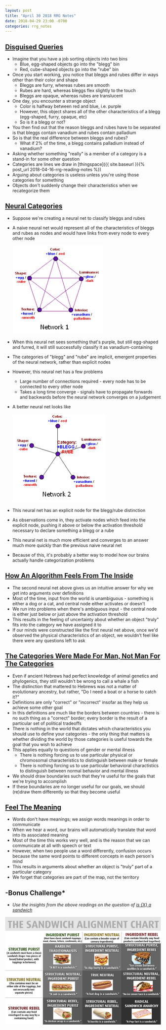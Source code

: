 ```yaml
---
layout: post
title: "April 30 2018 RRG Notes"
date: 2018-04-29 23:00 -0700
categories: rrg_notes
---
```


## [Disguised Queries](https://www.lesswrong.com/posts/4FcxgdvdQP45D6Skg/disguised-queries)
* Imagine that you have a job sorting objects into two bins
    * Blue, egg-shaped objects go into the "blegg" bin
    * Red, cube-shaped objects go into the "rube" bin
* Once you start working, you notice that bleggs and rubes differ in ways other than their color and shape
    * Bleggs are furry, whereas rubes are smooth
    * Rubes are hard, whereas bleggs flex slightly to the touch
    * Bleggs are opaque, whereas rubes are translucent
* One day, you encounter a strange object
    * Color is halfway between red and blue, i.e. purple
    * However, this object shares all of the other characteristics of a blegg (egg-shaped, furry, opaque, etc)
    * So is it a blegg or not?
* You then find out that the reason bleggs and rubes have to be separated is that bleggs contain vanadium and rubes contain palladium
* So is that the real difference between bleggs and rubes?
    * What if 2% of the time, a blegg contains palladium instead of vanadium?
* Asking whether something "really" is a member of a category is a stand-in for some other question
* Categories are lines we draw in [thingspace]({{ site.baseurl }}{% post_url 2018-04-16-rrg-reading-notes %})
* Arguing about categories is useless unless you're using those categories for something
* Objects don't suddenly change their characteristics when we recategorize them

## [Neural Categories](https://www.lesswrong.com/posts/yFDKvfN6D87Tf5J9f/neural-categories)
* Suppose we're creating a neural net to classify bleggs and rubes
* A naive neural net would represent all of the characteristics of bleggs and rubes as nodes and would have links from every node to every other node

  ![naive neural net](/assets/2018-04-30/2018-04-30_rrg_reading_notes_fig_1_nn_1.png)
  
* When this neural net sees something that's purple, but still egg-shaped and furred, it will still successfully classify it as vanadium-containing
* The categories of "blegg" and "rube" are implicit, emergent properties of the neural network, rather than explicit nodes
* However, this neural net has a few problems
    * Large number of connections required - every node has to be connected to every other node
    * Takes a long time converge - signals have to propagate forwards and backwards before the neural network converges on a judgement
* A better neural net looks like

  ![better neural net](/assets/2018-04-30/2018-04-30_rrg_reading_notes_fig_2_nn_2.png)
  
* This neural net has an explicit node for the blegg/rube distinction
* As observations come in, they activate nodes which feed into the explicit node, pushing it above or below the activation threshold necessary to declare something a blegg or a rube
* This neural net is much more efficient and converges to an answer much more quickly than the previous naive neural net
* Because of this, it's probably a better way to model how our brains actually handle categorization problems

## [How An Algorithm Feels From The Inside](https://www.lesswrong.com/posts/yA4gF5KrboK2m2Xu7/how-an-algorithm-feels-from-inside)
* The second neural net above gives us an intuitive answer for why we get into arguments over definitions
* Most of the time, input from the world is unambiguous - something is either a dog or a cat, and central node either activates or doesn't
* We run into problems when there's ambiguous input - the central node is either just below or just above the activation threshold
* This results in the feeling of uncertainty about whether an object "truly" fits into the category we have assigned it to
* If our minds were constructed like the first neural net above, once we'd observed the physical characteristics of an object, we wouldn't feel like there were any questions left to ask

## [The Categories Were Made For Man, Not Man For The Categories](http://slatestarcodex.com/2014/11/21/the-categories-were-made-for-man-not-man-for-the-categories/)
* Even if ancient Hebrews had perfect knowledge of animal genetics and phylogenics, they still wouldn't be wrong to call a whale a fish
* The distinction that mattered to Hebrews was not a matter of evolutionary ancestry, but rather, "Do I need a boat or a horse to catch it?"
* Definitions are only "correct" or "incorrect" insofar as they help us achieve some other goal
* In this definitions are much like the borders between countries - there is no such thing as a "correct" border; every border is the result of a particular set of political tradeoffs
* There is nothing in the world that dictates which characteristics you should use to define your categories - the only thing that matters is whether dividing the world by those categories is useful towards the goal that you wish to achieve
* This applies equally to questions of gender or mental illness
    * There is nothing forcing us to use particular physical or chromosomal characteristics to distinguish between male or female
    * There is nothing forcing us to use particular behavioral charactistics to distinguish between normal behavior and mental illness
* We should draw boundaries such that they're useful for the goals that we're trying to accomplish
* If these boundaries are no longer useful for our goals, we should (re)draw them differently so that they become useful

## [Feel The Meaning](https://www.lesswrong.com/posts/dMCFk2n2ur8n62hqB/feel-the-meaning)
* Words don't have meanings; we assign words meanings in order to communicate
* When we hear a word, our brains will automatically translate that word into its associated meaning
* Most of the time this works very well, and is the reason that we can communicate at all with speech or text
* However, when two people use a word differently, confusion occurs because the same word points to different concepts in each person's mind
* This results in arguments about whether an object is "truly" part of a particular category
* We forget that categories are part of the map, not the territory

## -Bonus Challenge*
* *Use the insights from the above readings on the question of [is {X} a sandwich](/assets/2018-04-30/2018-04-30_rrg_reading_notes_fig_3_sandwich.png)*

![Is it a sandwich?](/assets/2018-04-30/2018-04-30_rrg_reading_notes_fig_3_sandwich.png)
